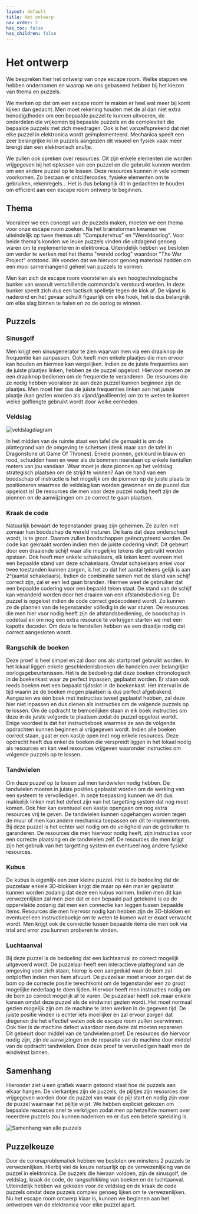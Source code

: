 ```yaml
---
layout: default
title: Het ontwerp
nav_order: 2
has_toc: false
has_children: false
---
```


# Het ontwerp

We bespreken hier het ontwerp van onze escape room. Welke stappen we hebben ondernomen en waarop we ons gebaseerd hebben bij het kiezen van thema en puzzels.

We merken op dat om een escape room te maken er heel wat meer bij komt kijken dan gedacht. Men moet rekening houden met de al dan niet extra benodigdheden om een bepaalde puzzel te kunnen uitvoeren, de onderdelen die vrijkomen bij bepaalde puzzels en de complexiteit die bepaalde puzzels met zich meedragen. Ook is het vanzelfsprekend dat niet elke puzzel in elektronica wordt geïmplementeerd. Mechanica speelt een zeer belangrijke rol in puzzels aangezien dit visueel en fysiek vaak meer brengt dan een elektronisch snufje.

We zullen ook spreken over resources. Dit zijn enkele elementen die worden vrijgegeven bij het oplossen van een puzzel en die gebruikt kunnen worden om een andere puzzel op te lossen. Deze resources kunnen in vele vormen voorkomen. Zo bestaan er ontcijfercodes, fysieke elementen om te gebruiken, rekenregels... Het is dus belangrijk dit in gedachten te houden om efficiënt aan een escape room ontwerp te beginnen.

## Thema

Vooraleer we een concept van de puzzels maken, moeten we een thema voor onze escape room zoeken. Na het brainstormen kwamen we uiteindelijk op twee themas uit: "Computervirus" en "Wereldoorlog". Voor beide thema's konden we leuke puzzels vinden die uitdagend genoeg waren om te implementeren in elektronica. Uiteindelijk hebben we besloten om verder te werken met het thema "wereld oorlog" waardoor "The War Project" ontstond. We vonden dat we hiervoor genoeg materiaal hadden om een mooi samenhangend geheel van puzzels te vormen. 

Men kan zich de escape room voorstellen als een hoogtechnologische bunker van waaruit verschillende commando's verstuurd worden. In deze bunker speelt zich dus een tactisch spelletje tegen de klok af. De vijand is naderend en het gevaar schuilt figuurlijk om elke hoek, het is dus belangrijk om elke slag binnen te halen en zo de oorlog te winnen. 

## Puzzels

### Sinusgolf

Men krijgt een sinusgenerator te zien waarvan men via een draaiknop de frequentie kan aanpassen. Ook heeft men enkele plaatjes die men ervoor kan houden en hiermee kan vergelijken. Indien ze de juiste frequenties aan de juiste plaatjes linken, hebben ze de puzzel opgelost. Hiervoor moeten ze een draaiknop bedienen om de frequentie te veranderen. De resources die ze nodig hebben vooraleer ze aan deze puzzel kunnen beginnen zijn de plaatjes. Men moet hier dus de juiste frequenties linken aan het juiste plaatje (kan gezien worden als vijand/geallieerde) om zo te weten te komen welke golflengte gebruikt wordt door welke eenheden.
### Veldslag

![veldslagdiagram](../ImagesArne/diagramfinished.png)

 In het midden van de ruimte staat een tafel die gemaakt is om de plattegrond van de omgeving te schetsen (denk maar aan de tafel in Dragonstone uit Game Of Thrones). Enkele pionnen, gekleurd in blauw en rood, schudden heen en weer als de bommen neerslaan op enkele tientallen meters van jou vandaan. Waar moet je deze pionnen op het veldslag strategisch plaatsen om de strijd te winnen? Aan de hand van een boodschap of instructie is het mogelijk om de pionnen op de juiste plaats te positioneren waarmee de veldslag kan worden gewonnen en de puzzel dus opgelost is! De resources die men voor deze puzzel nodig heeft zijn de pionnen en de aanwijzingen om ze correct te gaan plaatsen.

### Kraak de code

Natuurlijk bewaart de tegenstander graag zijn geheimen. Ze zullen niet zomaar hun boodschap de wereld insturen. De kans dat deze onderschept wordt, is te groot. Daarom zullen boodschappen geëncrypteerd worden. De code kan gekraakt worden indien men de juiste codering vindt. Dit gebeurt door een draaiende schijf waar alle mogelijke tekens die gebruikt worden opstaan. Ook heeft men enkele schakelaars, elk teken komt overeen met een bepaalde stand van deze schakelaars. Omdat schakelaars enkel voor twee toestanden kunnen zorgen, is het zo dat het aantal tekens gelijk is aan 2^(aantal schakelaars). Indien de combinatie samen met de stand van schijf correct zijn, zal er een led gaan branden. Hiermee weet de gebruiker dat een bepaalde codering voor een bepaald teken staat. De stand van de schijf kan veranderd worden door het draaien van een afstandsbediening. De puzzel is opgelost indien de code correct gedecodeerd wordt. Zo kunnen ze de plannen van de tegenstander volledig in de war sturen. De resources die men hier voor nodig heeft zijn de afstandsbediening, de boodschap in codetaal en om nog een extra resource te verkrijgen starten we met een kapotte decoder. Om deze te herstellen hebben we een draadje nodig dat correct aangesloten wordt.

### Rangschik de boeken

Deze proef is heel simpel en zal door ons als startproef gebruikt worden. In het lokaal liggen enkele geschiedenisboeken die handelen over belangrijke oorlogsgebeurtenissen. Het is de bedoeling dat deze boeken chronologisch in de boekenkast waar ze perfect inpassen, geplaatst worden. Er staan ook reeds boeken met een bepaald tijdsslot in de boekenkast. Het interval in de tijd waarin ze de boeken mogen plaatsen is dus perfect afgebakend. Aangezien we één boek met instructies teveel geplaatst hebben, zal deze hier niet inpassen en dus dienen als instructies om de volgende puzzels op te lossen. Om de opdracht te bemoeilijken staan in elk boek instructies om deze in de juiste volgorde te plaatsen zodat de puzzel opgelost wortdt. Enige voordeel is dat het instructieboek waarmee ze aan de volgende opdrachten kunnen beginnen al vrijgegeven wordt. Indien alle boeken correct staan, gaat er een kastje open met nog enkele resources. Deze opdracht heeft dus enkel de boeken die verspreidt liggen in het lokaal nodig als resources en kan veel resources vrijgeven waaronder instructies om volgende puzzels op te lossen.

### Tandwielen

Om deze puzzel op te lossen zal men tandwielen nodig hebben. De tandwielen moeten in juiste posities geplaatst worden om de werking van een systeem te vervolledigen. In onze toepassing kunnen we dit dus makkelijk linken met het defect zijn van het targetting system dat nog moet komen. Ook hier kan eventueel een kastje opengaan om nog extra resources vrij te geven. De tandwielen kunnen opgehangen worden tegen de muur of men kan andere mechanica toepassen om dit te implementeren. Bij deze puzzel is het echter wel nodig om de veiligheid van de gebruiker te garanderen. De resources die men hiervoor nodig heeft, zijn instructies voor een correcte plaatsing en de tandwielen zelf. De resources die men krijgt zijn het gebruik van het targetting system en eventueel nog andere fysieke resources.

### Kubus

De kubus is eigenlijk een zeer kleine puzzel. Het is de bedoeling dat de puzzelaar enkele 3D-blokken krijgt die maar op één manier geplaatst kunnen worden zodanig dat deze een kubus vormen. Indien men dit kan verwezenlijken zal men zien dat er een bepaald pad getekend is op de oppervlakte zodanig dat men een connectie kan leggen tussen bepaalde items. Resources die men hiervoor nodig kan hebben zijn de 3D-blokken en eventueel een instructieboekje om te weten te komen wat er exact verwacht wordt. Men krijgt ook de connectie tussen bepaalde items die men ook via trial and error zou kunnen proberen te vinden.

### Luchtaanval

Bij deze puzzel is de bedoeling dat een luchtaanval zo correct mogelijk uitgevoerd wordt. De puzzelaar heeft een interactieve plattegrond van de omgeving voor zich staan, hierop is een aangeduid waar de bom zal ontploffen indien men hem afvuurt. De puzzelaar moet ervoor zorgen dat de bom op de correcte positie terechtkomt om de tegenstander een zo groot mogelijke nederlaag te doen lijden. Hiervoor heeft men instructies nodig om de bom zo correct mogelijk af te vuren. De puzzelaar heeft ook maar enkele kansen omdat deze puzzel als de eindwinst gezien wordt. Het moet normaal gezien mogelijk zijn om de machine te laten werken in de gegeven tijd. De juiste positie vinden is echter iets moeilijker en zal ervoor zorgen dat diegenen die het effectief weten ook de escape room zullen overwinnen. Ook hier is de machine defect waardoor men deze zal moeten repareren. Dit gebeurt door middel van de tandwielen proef. De resources die hiervoor nodig zijn, zijn de aanwijzingen en de reparatie van de machine door middel van de opdracht tandwielen. Door deze proef te vervolledigen haalt men de eindwinst binnen.

## Samenhang
Hieronder ziet u een grafiek waarin getoond staat hoe de puzzels aan elkaar hangen. De vierkantjes zijn de puzzels, de pijltjes zijn resources die vrijgegeven worden door de puzzel van waar de pijl start en nodig zijn voor de puzzel waarnaar het pijltje wijst. We hebben expliciet gekozen om bepaalde resources snel te verkrijgen zodat men op hetzelfde moment over meerdere puzzels zou kunnen nadenken en er dus een betere spreiding is.

![Samenhang van alle puzzels](../Images/escaperoomdiagram.png)

## Puzzelkeuze

Door de coronaproblematiek hebben we besloten om minstens 2 puzzels te verwezenlijken. Hierbij viel de keuze natuurlijk op de verwezenlijking van de puzzel in elektronica. De puzzels die hieraan voldoen, zijn de sinusgolf, de veldslag, kraak de code, de rangschikking van boeken en de luchtaanval. Uiteindelijk hebben we gekozen voor de veldslag en de kraak de code puzzels omdat deze puzzels complex genoeg lijken om te verwezenlijken. Nu het escape room ontwerp klaar is, kunnen we beginnen aan het ontwerpen van de elektronica voor elke puzzel apart.



